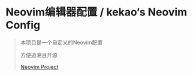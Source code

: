 # Neovim编辑器配置 / kekao‘s Neovim Config



> 本项目是一个自定义的Neovim配置 
>
> 方便追溯且开源
>
> [Neovim Project](https://github.com/neovim/neovim)

